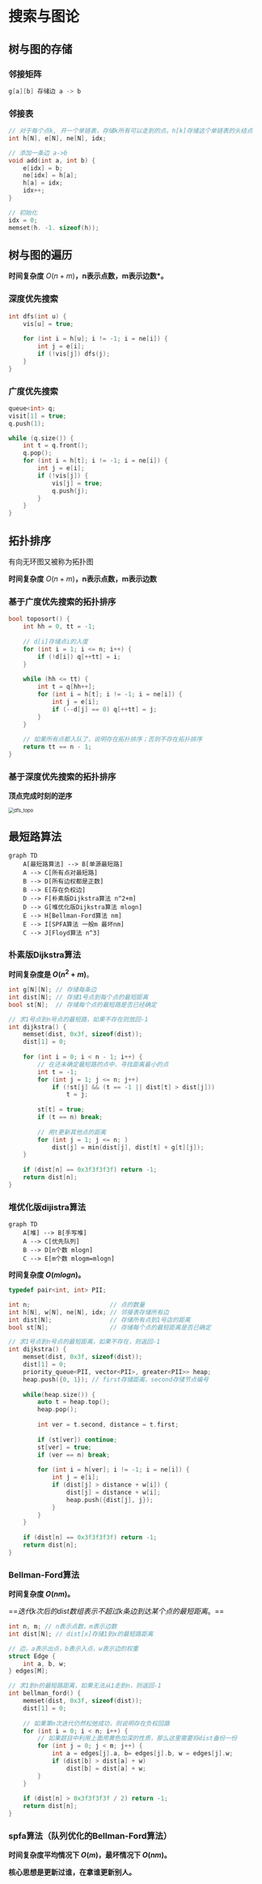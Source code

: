 # 搜索与图论

  ## 树与图的存储

### 邻接矩阵

```cpp
g[a][b] 存储边 a -> b
```

### 邻接表

```cpp
// 对于每个点k, 开一个单链表，存储k所有可以走到的点。h[k]存储这个单链表的头结点
int h[N], e[N], ne[N], idx;

// 添加一条边 a->b
void add(int a, int b) {
    e[idx] = b;
    ne[idx] = h[a];
    h[a] = idx;
    idx++;
}

// 初始化
idx = 0;
memset(h. -1. sizeof(h));
```

## 树与图的遍历

**时间复杂度** $O(n + m)$**，n表示点数，m表示边数*。**

### 深度优先搜索

```cpp
int dfs(int u) {
	vis[u] = true;
    
    for (int i = h[u]; i != -1; i = ne[i]) {
        int j = e[i];
        if (!vis[j]) dfs(j);
    }
}
```

### 广度优先搜索

```cpp
queue<int> q;
visit[1] = true;
q.push(1);

while (q.size()) {
    int t = q.front();
    q.pop();
    for (int i = h[t]; i != -1; i = ne[i]) {
		int j = e[i];
        if (!vis[j]) {
            vis[j] = true;
            q.push(j);
        }
    }
}
```

## 拓扑排序

有向无环图又被称为拓扑图

**时间复杂度** $O(n + m)$**，n表示点数，m表示边数**

### 基于广度优先搜索的拓扑排序

```cpp
bool toposort() {
	int hh = 0, tt = -1;
    
    // d[i]存储点i的入度
    for (int i = 1; i <= n; i++) {
		if (!d[i]) q[++tt] = i;
    }
    
    while (hh <= tt) {
        int t = q[hh++];
        for (int i = h[t]; i != -1; i = ne[i]) {
			int j = e[i];
            if (--d[j] == 0) q[++tt] = j;
        }
    }
    
    // 如果所有点都入队了，说明存在拓扑排序；否则不存在拓扑排序
    return tt == n - 1;
}
```

### 基于深度优先搜索的拓扑排序

**顶点完成时刻的逆序**

<img src=".\assets\4_dfs_topo.png" alt="dfs_topo" style="zoom:67%;" />

## 最短路算法

```mermaid
graph TD
    A[最短路算法] --> B[单源最短路]
    A --> C[所有点对最短路]
    B --> D[所有边权都是正数]
    B --> E[存在负权边]
    D --> F[朴素版Dijkstra算法 n^2+m]
    D --> G[堆优化版Dijkstra算法 mlogn]
    E --> H[Bellman-Ford算法 nm]
    E --> I[SPFA算法 一般m 最坏nm]
    C --> J[Floyd算法 n^3]
```

 ### 朴素版Dijkstra算法

**时间复杂度是 $O(n^2+m)$**。

```cpp
int g[N][N]; // 存储每条边
int dist[N]; // 存储1号点到每个点的最短距离
bool st[N];  // 存储每个点的最短路是否已经确定

// 求1号点到n号点的最短路，如果不存在则放回-1
int dijkstra() {
	memset(dist, 0x3f, sizeof(dist));
    dist[1] = 0;
    
    for (int i = 0; i < n - 1; i++) {
        // 在还未确定最短路的点中，寻找距离最小的点
        int t = -1;
    	for (int j = 1; j <= n; j++) 
            if (!st[j] && (t == -1 || dist[t] > dist[j]))
                t = j;
        
        st[t] = true;
        if (t == n) break;
        
        // 用t更新其他点的距离
        for (int j = 1; j <= n; )
            dist[j] = min(dist[j], dist[t] + g[t][j]);
    }
    
    if (dist[n] == 0x3f3f3f3f) return -1;
    return dist[n];
}
```

### 堆优化版dijistra算法

```mermaid
graph TD
	A[堆] --> B[手写堆]
	A --> C[优先队列]
	B --> D[n个数 mlogn]
	C --> E[m个数 mlogm=mlogn]
```

 **时间复杂度 $O(mlogn)$。**

```cpp
typedef pair<int, int> PII;

int n; 						// 点的数量
int h[N], w[N], ne[N], idx; // 邻接表存储所有边
int dist[N];				// 存储所有点到1号店的距离
bool st[N];					// 存储每个点的最短距离是否已确定

// 求1号点到n号点的最短距离，如果不存在，则返回-1
int dijkstra() {
	memset(dist, 0x3f, sizeof(dist));
    dist[1] = 0;
    priority_queue<PII, vector<PII>, greater<PII>> heap;
    heap.push({0, 1}); // first存储距离，second存储节点编号
    
    while(heap.size()) {
		auto t = heap.top();
        heap.pop();
        
        int ver = t.second, distance = t.first;
        
        if (st[ver]) continue;
        st[ver] = true;
        if (ver == n) break;
        
        for (int i = h[ver]; i != -1; i = ne[i]) {
         	int j = e[i];
            if (dist[j] > distance + w[i]) {
				dist[j] = distance + w[i];
                heap.push({dist[j], j});
            }
        }
    }
    
    if (dist[n] == 0x3f3f3f3f) return -1;
    return dist[n];
}
```

### Bellman-Ford算法

**时间复杂度 $O(nm)。$**

==$迭代k次后的dist数组表示不超过k条边到达某个点的最短距离。$==

```cpp
int n, m; // n表示点数，m表示边数
int dist[N]; // dist[x]存储1到x的最短路距离

// 边，a表示出点，b表示入点，w表示边的权重
struct Edge { 
	int a, b, w;
} edges[M];

// 求1到n的最短路距离，如果无法从1走到n，则返回-1
int bellman_ford() {
    memset(dist, 0x3f, sizeof(dist));
    dist[1] = 0;
    
    // 如果第n次迭代仍然松弛成功，则说明存在负权回路
    for (int i = 0; i < n; i++) {
        // 如果题目中利用上面用黄色加深的性质，那么这里需要将dist备份一份
        for (int j = 0; j < m; j++) {
            int a = edges[j].a, b= edges[j].b, w = edges[j].w;
            if (dist[b] > dist[a] + w)
                dist[b] = dist[a] + w;
        }
    }
    
    if (dist[n] > 0x3f3f3f3f / 2) return -1;
    return dist[n];
}
```

### spfa算法（队列优化的Bellman-Ford算法）

**时间复杂度平均情况下 $O(m)$，最坏情况下 $O(nm)$。**

**核心思想是更新过谁，在拿谁更新别人。**

 
